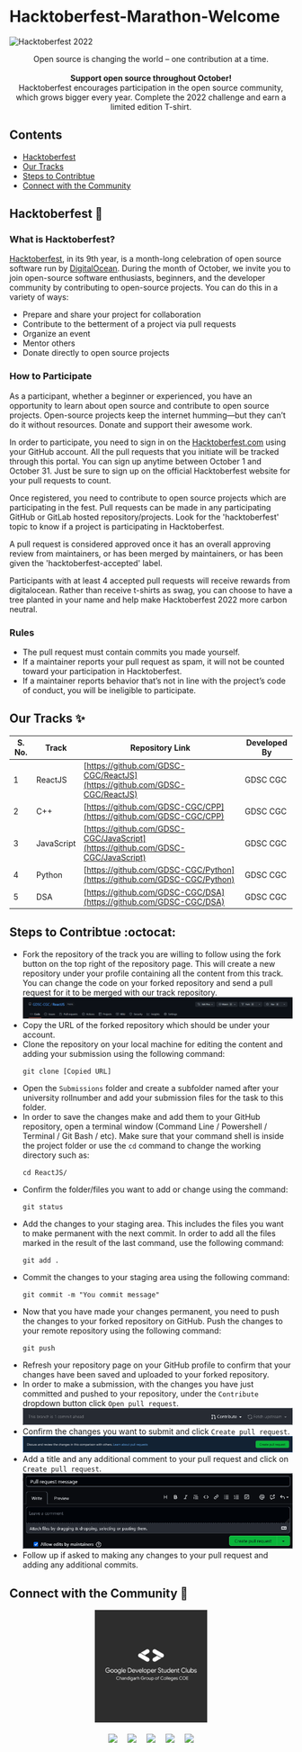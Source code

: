 # Hacktoberfest-Marathon-Welcome

![Hacktoberfest 2022](https://user-images.githubusercontent.com/55406909/192240839-aedf8945-5d2a-4500-8a1a-30cb8c4171f1.png)



<div align="center">
 Open source is changing the world – one contribution at a time.<br><br>
 <strong>Support open source throughout October!</strong><br>
 Hacktoberfest encourages participation in the open source community, which grows bigger every year. Complete the 2022 challenge and earn a limited edition T-shirt. 
</div>

## Contents
- [Hacktoberfest](#hacktoberfest-rocket)
- [Our Tracks](#our-tracks-sparkles)
- [Steps to Contribtue](#steps-to-contribtue-octocat)
- [Connect with the Community](#connect-with-the-community-rocket)

## Hacktoberfest :rocket:
### What is Hacktoberfest?
[Hacktoberfest](https://hacktoberfest.digitalocean.com/), in its 9th year, is a month-long celebration of open source software run by [DigitalOcean](https://www.digitalocean.com/). During the month of October, we invite you to join open-source software enthusiasts, beginners, and the developer community by contributing to open-source projects. You can do this in a variety of ways:
- Prepare and share your project for collaboration
- Contribute to the betterment of a project via pull requests
- Organize an event
- Mentor others
- Donate directly to open source projects

### How to Participate
As a participant, whether a beginner or experienced, you have an opportunity to learn about open source and contribute to open source projects. Open-source projects keep the internet humming—but they can’t do it without resources. Donate and support their awesome work.   

In order to participate, you need to sign in on the [Hacktoberfest.com](https://hacktoberfest.digitalocean.com/) using your GitHub account. All the pull requests that you initiate will be tracked through this portal. You can sign up anytime between October 1 and October 31. Just be sure to sign up on the official Hacktoberfest website for your pull requests to count.

Once registered, you need to contribute to open source projects which are participating in the fest. Pull requests can be made in any participating GitHub or GitLab hosted repository/projects. Look for the 'hacktoberfest' topic to know if a project is participating in Hacktoberfest. 

A pull request is considered approved once it has an overall approving review from maintainers, or has been merged by maintainers, or has been given the 'hacktoberfest-accepted' label.

Participants with at least 4 accepted pull requests will receive rewards from digitalocean. Rather than receive t-shirts as swag, you can choose to have a tree planted in your name and help make Hacktoberfest 2022 more carbon neutral. 

### Rules
- The pull request must contain commits you made yourself.
- If a maintainer reports your pull request as spam, it will not be counted toward your participation in Hacktoberfest.
- If a maintainer reports behavior that’s not in line with the project’s code of conduct, you will be ineligible to participate.

## Our Tracks :sparkles:
S. No. | Track | Repository Link | Developed By
--- | --- | --- | ---
1 | ReactJS | [https://github.com/GDSC-CGC/ReactJS](https://github.com/GDSC-CGC/ReactJS) | GDSC CGC
2 | C++ | [https://github.com/GDSC-CGC/CPP](https://github.com/GDSC-CGC/CPP) | GDSC CGC
3 | JavaScript | [https://github.com/GDSC-CGC/JavaScript](https://github.com/GDSC-CGC/JavaScript) | GDSC CGC
4 | Python | [https://github.com/GDSC-CGC/Python](https://github.com/GDSC-CGC/Python) | GDSC CGC
5 | DSA | [https://github.com/GDSC-CGC/DSA](https://github.com/GDSC-CGC/DSA) | GDSC CGC
 

## Steps to Contribtue :octocat:
- Fork the repository of the track you are willing to follow using the fork button on the top right of the repository page. This will create a new repository under your profile containing all the content from this track. You can change the code on your forked repository and send a pull request for it to be merged with our track repository.  
![fork](/Display/GDSC-CGC_ReactJS.png)
- Copy the URL of the forked repository which should be under your account.
- Clone the repository on your local machine for editing the content and adding your submission using the following command:  
  ```
  git clone [Copied URL]
  ```
- Open the `Submissions` folder and create a subfolder named after your university rollnumber and add your submission files for the task to this folder.
- In order to save the changes make and add them to your GitHub repository, open a terminal window (Command Line / Powershell / Terminal / Git Bash / etc). Make sure that your command shell is inside the project folder or use the `cd` command to change the working directory such as:  
  ```
  cd ReactJS/
  ```
- Confirm the folder/files you want to add or change using the command:  
  ```
  git status
  ```
- Add the changes to your staging area. This includes the files you want to make permanent with the next commit. In order to add all the files marked in the result of the last command, use the following command:  
  ```
  git add .
  ```
- Commit the changes to your staging area using the following command:  
  ```
  git commit -m "You commit message"
  ```
- Now that you have made your changes permanent, you need to push the changes to your forked repository on GitHub. Push the changes to your remote repository using the following command:  
  ```
  git push
  ```
- Refresh your repository page on your GitHub profile to confirm that your changes have been saved and uploaded to your forked repository.
- In order to make a submission, with the changes you have just committed and pushed to your repository, under the `Contribute` dropdown button click `Open pull request`.  
![Contribute](/Display/contribute.png)
- Confirm the changes you want to submit and click `Create pull request`.  
![Create PR](/Display/createpr.png)
- Add a title and any additional comment to your pull request and click on `Create pull request`.  
![PR Message and Comment](/Display/prmessage.png)
- Follow up if asked to making any changes to your pull request and adding any additional commits.

## Connect with the Community :rocket:
<div align="center">
  <img src="Display/GDSC Chandigarh Group of Colleges COE Vertical white.png" height="200px" />
  <br><br>
  <a href="https://twitter.com/dsccgc" target="_blank"><img src="https://cdn.iconscout.com/icon/free/png-256/twitter-53-189787.png" height="50px" /></a>&emsp;
  <a href="https://t.me/dsccgc"><img src="https://cdn.iconscout.com/icon/free/png-256/telegram-3-226554.png" height="50px"/></a>&emsp;
  <a href="https://www.linkedin.com/company/dsccgc/"><img src="https://cdn.iconscout.com/icon/free/png-256/linkedin-48-189774.png" height="50px" /></a>&emsp;
  <a href="https://chat.whatsapp.com/D6mrEAqXlP20M2lyYqdY1y"><img src="https://cdn.iconscout.com/icon/free/png-256/whatsapp-3691235-3073755.png" height="50px" /></a>&emsp;
  <a href="https://www.instagram.com/gdsccgc/"><img src="https://cdn.iconscout.com/icon/free/png-256/instagram-52-151106.png" height="50px" /></a>
</div>
